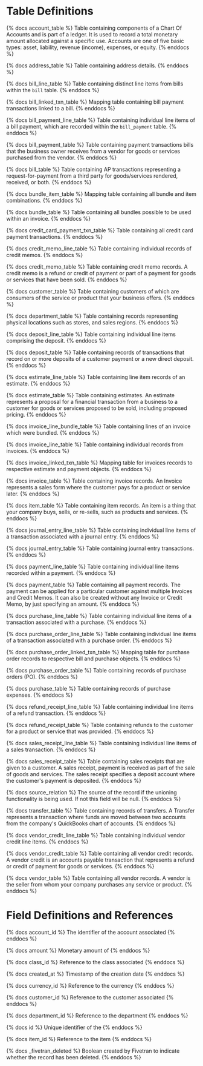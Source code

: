 # Table Definitions
{% docs account_table %}
Table containing components of a Chart Of Accounts and is part of a ledger. It is used to record a total monetary amount allocated against a specific use. Accounts are one of five basic types: asset, liability, revenue (income), expenses, or equity.
{% enddocs %}

{% docs address_table %}
Table containing address details.
{% enddocs %}

{% docs bill_line_table %}
Table containing distinct line items from bills within the `bill` table.
{% enddocs %}

{% docs bill_linked_txn_table %}
Mapping table containing bill payment transactions linked to a bill.
{% enddocs %}

{% docs bill_payment_line_table %}
Table containing individual line items of a bill payment, which are recorded within the `bill_payment` table.
{% enddocs %}

{% docs bill_payment_table %}
Table containing payment transactions bills that the business owner receives from a vendor for goods or services purchased from the vendor.
{% enddocs %}

{% docs bill_table %}
Table containing AP transactions representing a request-for-payment from a third party for goods/services rendered, received, or both.
{% enddocs %}

{% docs bundle_item_table %}
Mapping table containing all bundle and item combinations.
{% enddocs %}

{% docs bundle_table %}
Table containing all bundles possible to be used within an invoice.
{% enddocs %}

{% docs credit_card_payment_txn_table %}
Table containing all credit card payment transactions.
{% enddocs %}

{% docs credit_memo_line_table %}
Table containing individual records of credit memos.
{% enddocs %}

{% docs credit_memo_table %}
Table containing credit memo records. A credit memo is a refund or credit of payment or part of a payment for goods or services that have been sold.
{% enddocs %}

{% docs customer_table %}
Table containing customers of which are consumers of the service or product that your business offers.
{% enddocs %}

{% docs department_table %}
Table containing records representing physical locations such as stores, and sales regions.
{% enddocs %}

{% docs deposit_line_table %}
Table containing individual line items comprising the deposit.
{% enddocs %}

{% docs deposit_table %}
Table containing records of transactions that record on or more deposits of a customer payment or a new direct deposit.
{% enddocs %}

{% docs estimate_line_table %}
Table containing line item records of an estimate.
{% enddocs %}

{% docs estimate_table %}
Table containing estimates. An estimate represents a proposal for a financial transaction from a business to a customer for goods or services proposed to be sold, including proposed pricing.
{% enddocs %}

{% docs invoice_line_bundle_table %}
Table containing lines of an invoice which were bundled.
{% enddocs %}

{% docs invoice_line_table %}
Table containing individual records from invoices.
{% enddocs %}

{% docs invoice_linked_txn_table %}
Mapping table for invoices records to respective estimate and payment objects.
{% enddocs %}

{% docs invoice_table %}
Table containing invoice records. An Invoice represents a sales form where the customer pays for a product or service later.
{% enddocs %}

{% docs item_table %}
Table containing item records. An item is a thing that your company buys, sells, or re-sells, such as products and services.
{% enddocs %}

{% docs journal_entry_line_table %}
Table containing individual line items of a transaction associated with a journal entry.
{% enddocs %}

{% docs journal_entry_table %}
Table containing journal entry transactions.
{% enddocs %}

{% docs payment_line_table %}
Table containing individual line items recorded within a payment.
{% enddocs %}

{% docs payment_table %}
Table containing all payment records. The payment can be applied for a particular customer against multiple Invoices and Credit Memos. It can also be created without any Invoice or Credit Memo, by just specifying an amount.
{% enddocs %}

{% docs purchase_line_table %}
Table containing individual line items of a transaction associated with a purchase.
{% enddocs %}

{% docs purchase_order_line_table %}
Table containing individual line items of a transaction associated with a purchase order.
{% enddocs %}

{% docs purchase_order_linked_txn_table %}
Mapping table for purchase order records to respective bill and purchase objects.
{% enddocs %}

{% docs purchase_order_table %}
Table containing records of purchase orders (PO).
{% enddocs %}

{% docs purchase_table %}
Table containing records of purchase expenses.
{% enddocs %}

{% docs refund_receipt_line_table %}
Table containing individual line items of a refund transaction.
{% enddocs %}

{% docs refund_receipt_table %}
Table containing refunds to the customer for a product or service that was provided.
{% enddocs %}

{% docs sales_receipt_line_table %} 
Table containing individual line items of a sales transaction.
{% enddocs %}

{% docs sales_receipt_table %}
Table containing sales receipts that are given to a customer. A sales receipt, payment is received as part of the sale of goods and services. The sales receipt specifies a deposit account where the customer's payment is deposited.
{% enddocs %}

{% docs source_relation %}
The source of the record if the unioning functionality is being used. If not this field will be null. 
{% enddocs %}

{% docs transfer_table %}
Table containing records of transfers. A Transfer represents a transaction where funds are moved between two accounts from the company's QuickBooks chart of accounts.
{% enddocs %}

{% docs vendor_credit_line_table %}
Table containing individual vendor credit line items.
{% enddocs %}

{% docs vendor_credit_table %}
Table containing all vendor credit records. A vendor credit is an accounts payable transaction that represents a refund or credit of payment for goods or services.
{% enddocs %}

{% docs vendor_table %}
Table containing all vendor records. A vendor is the seller from whom your company purchases any service or product.
{% enddocs %}


# Field Definitions and References
{% docs account_id %} 
The identifier of the account associated 
{% enddocs %}

{% docs amount %}
Monetary amount of 
{% enddocs %}

{% docs class_id %}
Reference to the class associated 
{% enddocs %}

{% docs created_at %}
Timestamp of the creation date 
{% enddocs %}

{% docs currency_id %}
Reference to the currency 
{% enddocs %}

{% docs customer_id %}
Reference to the customer associated 
{% enddocs %}

{% docs department_id %}
Reference to the department 
{% enddocs %}

{% docs id %}
Unique identifier of the
{% enddocs %}

{% docs item_id %}
Reference to the item 
{% enddocs %}

{% docs _fivetran_deleted %}
Boolean created by Fivetran to indicate whether the record has been deleted.
{% enddocs %}